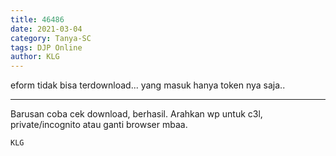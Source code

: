 ```yaml
---
title: 46486
date: 2021-03-04
category: Tanya-SC
tags: DJP Online
author: KLG
---
```


eform tidak bisa terdownload... yang masuk hanya token nya saja..

---

Barusan coba cek download, berhasil. Arahkan wp untuk c3l, private/incognito atau ganti browser mbaa.

`KLG`
